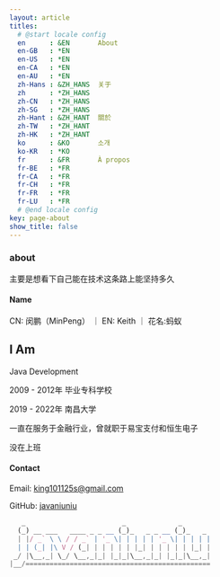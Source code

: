 ```yaml
---
layout: article
titles:
  # @start locale config
  en      : &EN       About
  en-GB   : *EN
  en-US   : *EN
  en-CA   : *EN
  en-AU   : *EN
  zh-Hans : &ZH_HANS  关于
  zh      : *ZH_HANS
  zh-CN   : *ZH_HANS
  zh-SG   : *ZH_HANS
  zh-Hant : &ZH_HANT  關於
  zh-TW   : *ZH_HANT
  zh-HK   : *ZH_HANT
  ko      : &KO       소개
  ko-KR   : *KO
  fr      : &FR       À propos
  fr-BE   : *FR
  fr-CA   : *FR
  fr-CH   : *FR
  fr-FR   : *FR
  fr-LU   : *FR
  # @end locale config
key: page-about
show_title: false
---
```

<style>
  .hero-example p {
    margin: .5rem 0;
  }
  .hero-example--height {
    height: 500px;
  }
  .hero-fill-example {
    background-color: #ccc;
  }
  .hero-fill-example--dark {
    background-color: #123;
  }
  .hero-bg-image-example {
    background-image: url("/docs/assets/images/cover3.jpg");
  }
  .hero-bg-image-example--linear-gradient {
    background-image: linear-gradient(135deg, rgba(255, 69, 0, .5), rgba(255, 197, 0, .2)), url("/docs/assets/images/cover3.jpg");
  }
</style>

<div class="hero hero-example hero--dark hero-bg-image-example my-3">
  <div class="hero__content">
    <h3>about</h3>
    <p>主要是想看下自己能在技术这条路上能坚持多久</p>
  </div>
</div>




#### Name
CN: 闵鹏（MinPeng） ｜ EN: Keith ｜ 花名:蚂蚁


## I Am
Java Development

2009 - 2012年 毕业专科学校

2019 - 2022年 南昌大学

一直在服务于金融行业，曾就职于易宝支付和恒生电子

没在上班

#### Contact
Email: king101125s@gmail.com

GitHub: [javaniuniu](http://github.com/javaniuniu)

```js
   _                        _             _       
  (_) __ ___   ____ _ _ __ (_)_   _ _ __ (_)_   _
  | |/ _` \ \ / / _` | '_ \| | | | | '_ \| | | | |
  | | (_| |\ V / (_| | | | | | |_| | | | | | |_| |
 _/ |\__,_| \_/ \__,_|_| |_|_|\__,_|_| |_|_|\__,_|
|__/==============================================
```
